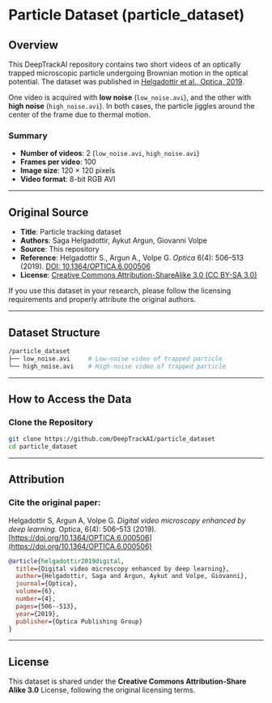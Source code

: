 # Particle Dataset (particle_dataset)

## Overview

This DeepTrackAI repository contains two short videos of an optically trapped microscopic particle undergoing Brownian motion in the optical potential. The dataset was published in [Helgadottir et al., Optica, 2019](https://doi.org/10.1364/OPTICA.6.000506). 

One video is acquired with **low noise** (`low_noise.avi`), and the other with **high noise** (`high_noise.avi`). In both cases, the particle jiggles around the center of the frame due to thermal motion.

### Summary
- **Number of videos**: 2 (`low_noise.avi`, `high_noise.avi`)  
- **Frames per video**: 100  
- **Image size**: 120 × 120 pixels  
- **Video format**: 8-bit RGB AVI  

---

## Original Source

- **Title**: Particle tracking dataset
- **Authors**: Saga Helgadottir, Aykut Argun, Giovanni Volpe
- **Source**: This repository  
- **Reference**: Helgadottir S., Argun A., Volpe G. *Optica* 6(4): 506–513 (2019). [DOI: 10.1364/OPTICA.6.000506](https://doi.org/10.1364/OPTICA.6.000506)  
- **License**: [Creative Commons Attribution-ShareAlike 3.0 (CC BY-SA 3.0)](https://creativecommons.org/licenses/by-sa/3.0/)

If you use this dataset in your research, please follow the licensing requirements and properly attribute the original authors.

---

## Dataset Structure

```bash
/particle_dataset  
├── low_noise.avi     # Low-noise video of trapped particle
└── high_noise.avi    # High-noise video of trapped particle
```

---

## How to Access the Data

### Clone the Repository
```bash
git clone https://github.com/DeepTrackAI/particle_dataset
cd particle_dataset
```

---

## Attribution

### Cite the original paper:
Helgadottir S, Argun A, Volpe G. *Digital video microscopy enhanced by deep learning.* Optica, 6(4): 506–513 (2019). [https://doi.org/10.1364/OPTICA.6.000506](https://doi.org/10.1364/OPTICA.6.000506)

```bibtex
@article{helgadottir2019digital,
  title={Digital video microscopy enhanced by deep learning},
  author={Helgadottir, Saga and Argun, Aykut and Volpe, Giovanni},
  journal={Optica},
  volume={6},
  number={4},
  pages={506--513},
  year={2019},
  publisher={Optica Publishing Group}
}
```

---

## License

This dataset is shared under the **Creative Commons Attribution-Share Alike 3.0** License, following the original licensing terms.
